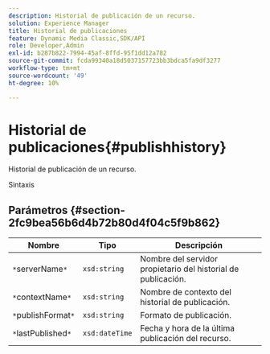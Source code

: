 ```yaml
---
description: Historial de publicación de un recurso.
solution: Experience Manager
title: Historial de publicaciones
feature: Dynamic Media Classic,SDK/API
role: Developer,Admin
exl-id: b287b822-7994-45af-8ffd-95f1dd12a782
source-git-commit: fcda99340a18d5037157723bb3bdca5fa9df3277
workflow-type: tm+mt
source-wordcount: '49'
ht-degree: 10%

---
```


# Historial de publicaciones{#publishhistory}

Historial de publicación de un recurso.

Sintaxis

## Parámetros {#section-2fc9bea56b6d4b72b80d4f04c5f9b862}

| Nombre | Tipo | Descripción |
|---|---|---|
| `*`serverName`*` | `xsd:string` | Nombre del servidor propietario del historial de publicación. |
| `*`contextName`*` | `xsd:string` | Nombre de contexto del historial de publicación. |
| `*`publishFormat`*` | `xsd:string` | Formato de publicación. |
| `*`lastPublished`*` | `xsd:dateTime` | Fecha y hora de la última publicación del recurso. |
